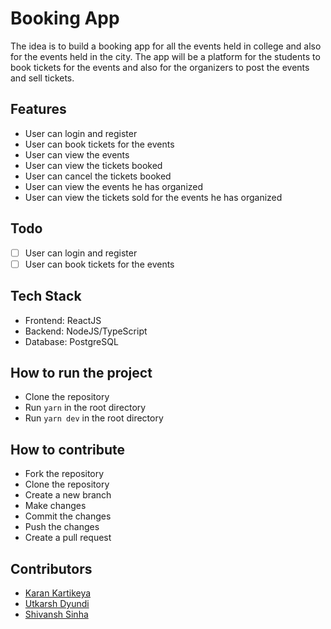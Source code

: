 # Booking App

The idea is to build a booking app for all the events held in college and also for the events held in the city. The app will be a platform for the students to book tickets for the events and also for the organizers to post the events and sell tickets.

## Features

* User can login and register
* User can book tickets for the events
* User can view the events
* User can view the tickets booked
* User can cancel the tickets booked
* User can view the events he has organized
* User can view the tickets sold for the events he has organized

## Todo

- [ ] User can login and register
- [ ] User can book tickets for the events

## Tech Stack

* Frontend: ReactJS
* Backend: NodeJS/TypeScript
* Database: PostgreSQL

## How to run the project

* Clone the repository
* Run `yarn` in the root directory
* Run `yarn dev` in the root directory

## How to contribute

* Fork the repository
* Clone the repository
* Create a new branch
* Make changes
* Commit the changes
* Push the changes
* Create a pull request

## Contributors

* [Karan Kartikeya]([https://github.com/karankartikeya])
* [Utkarsh Dyundi]([https://github.com/Utkarsh-Dyundi])
* [Shivansh Sinha]([https://github.com/Shivanshsinha])
